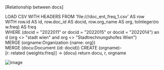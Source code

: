 
[Relationship between docs]

LOAD CSV WITH HEADERS FROM 'file:///doc_ent_freq_1.csv' AS row
WITH row.id AS id, row.doc_id AS docid, row.org_name AS org, toInteger(row.freq) AS freq
WHERE (docid = "2022011" or docid = "2022015" or docid = "2022014") and (org <> "stadt wien" and org <> "Stadtrechnungshofes Wien") 
MERGE (orgname:Organization {name: org})
MERGE (docu:Document {id: docid})
CREATE (orgname)-[r: related {weights:freq}] -> (docu)
return docu, r, orgname

![image](https://user-images.githubusercontent.com/97410949/214197030-41d0e61e-356c-44d9-a4c8-41a0ea3862c9.png)
